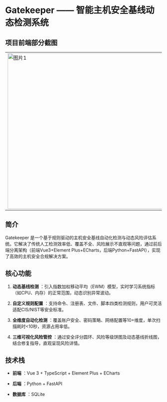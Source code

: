 # Gatekeeper —— 智能主机安全基线动态检测系统

## 项目前端部分截图

<table>
<tr>
<td><img src="https://img.picui.cn/free/2025/07/03/686562adaede6.png" alt="图片1" width="500"/></td>
<td><img src="https://img.picui.cn/free/2025/07/03/686562ae1e3cb.png" alt="图片2" width="500"/></td>
</tr>
</table>

## 简介

Gatekeeper 是一个基于规则驱动的主机安全基线自动化检测与动态风险评估系统。它解决了传统人工检测效率低、覆盖不全、风险展示不直观等问题，通过前后端分离架构（前端Vue3+Element Plus+ECharts，后端Python+FastAPI），实现了高效的主机安全合规解决方案。

## 核心功能

1. **动态基线检测** ：引入指数加权移动平均（EWM）模型，实时学习系统指标（如CPU、内存）的正常范围，动态识别异常波动。

2. **自定义规则配置** ：支持命令、注册表、文件、脚本四类检测规则，用户可灵活适配CIS/NIST等安全标准。

3. **全维度自动化检测** ：覆盖账户安全、密码策略、网络配置等10+维度，单次扫描耗时<10秒，资源占用率低。

4. **三维可视化风险管控** ：通过安全评分圆环、风险等级饼图及动态基线折线图，结合修复指导，直观呈现风险详情。

## 技术栈

- **前端** ：Vue 3 + TypeScript + Element Plus + ECharts

- **后端** ：Python + FastAPI

- **数据库** ：SQLite

